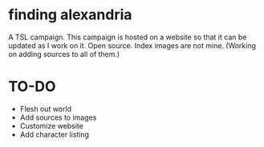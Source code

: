 # finding alexandria
A TSL campaign. This campaign is hosted on a website so that it can be updated as I work on it. 
Open source. Index images are not mine. (Working on adding sources to all of them.)

# TO-DO
- Flesh out world
- Add sources to images
- Customize website
- Add character listing
